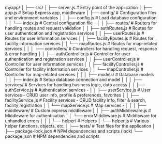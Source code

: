 myapp/
│
├── src/
│ ├── server.js # Entry point of the application
│ ├── app.js # Setup Express app, middleware
│ ├── config/ # Configuration files and environment variables
│ │ ├── config.js # Load database configuration
│ │ └── index.js # Central configuration file
│ │
│ ├── routes/ # Routers for handling routes and request validation
│ │ ├── authRoutes.js # Routes for user authentication and registration services
│ │ ├── userRoutes.js # Routes for user information services
│ │ ├── facilityRoutes.js # Routes for facility information services
│ │ └── mapRoutes.js # Routes for map-related services
│ │
│ ├── controllers/ # Controllers for handling request, response & error handling
│ │ ├── authController.js # Controller for user authentication and registration services
│ │ ├── userController.js # Controller for user information services
│ │ ├── facilityController.js # Controller for facility information services
│ │ └── mapController.js # Controller for map-related services
│ │
│ ├── models/ # Database models
│ │ ├── index.js # Setup database connection and model
│ │
│ ├── services/ # Services for handling business logic, data access
│ │ ├── authService.js # Authentication services - 
│ │ ├── userService.js # User services - CRUD user info, profile & preferences, favorites
│ │ ├── facilityService.js # Facility services - CRUD facility info, filter & search, facility registration
│ │ └── mapService.js # Map services - 
│ │
│ ├── middleware/ # Custom express middleware
│ │ ├── authMiddleware.js # Middleware for authentication
│ │ └── errorMiddleware.js # Middleware for unhandled errors
│ │ 
│ └── helper/ # Helpers 
│   └── helper.js # Various helper functions, objects, etc.
│
├── tests/ # Test files for the application
│
├── package-lock.json # NPM dependencies and scripts (lock)
└── package.json # NPM dependencies and scripts
